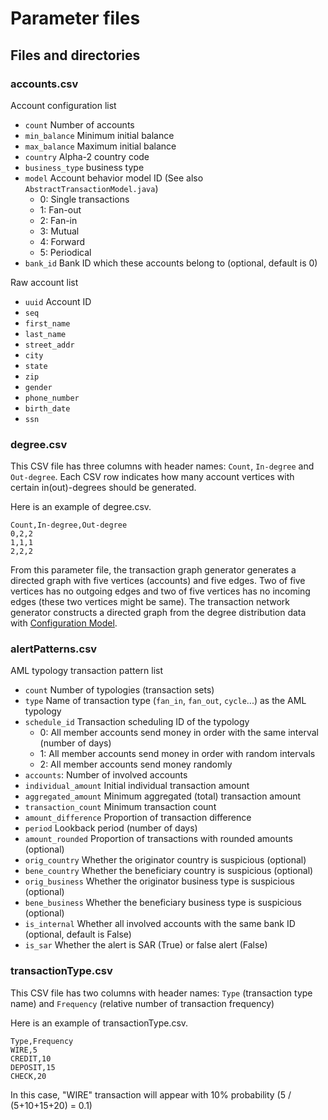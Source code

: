 # Parameter files

## Files and directories


### accounts.csv
Account configuration list
- `count` Number of accounts
- `min_balance` Minimum initial balance
- `max_balance` Maximum initial balance
- `country` Alpha-2 country code
- `business_type` business type
- `model` Account behavior model ID (See also `AbstractTransactionModel.java`)
  - 0: Single transactions
  - 1: Fan-out
  - 2: Fan-in
  - 3: Mutual
  - 4: Forward
  - 5: Periodical
- `bank_id` Bank ID which these accounts belong to (optional, default is 0)


Raw account list
- `uuid` Account ID
- `seq`
- `first_name`
- `last_name`
- `street_addr`
- `city`
- `state`
- `zip`
- `gender`
- `phone_number`
- `birth_date`
- `ssn`



### degree.csv
This CSV file has three columns with header names: `Count`, `In-degree` and `Out-degree`.
Each CSV row indicates how many account vertices with certain in(out)-degrees should be generated.

Here is an example of degree.csv.
```
Count,In-degree,Out-degree
0,2,2
1,1,1
2,2,2
```
From this parameter file, the transaction graph generator generates a directed graph with five vertices (accounts) and five edges.
Two of five vertices has no outgoing edges and two of five vertices has no incoming edges (these two vertices might be same).
The transaction network generator constructs a directed graph from the degree distribution data with
[Configuration Model](https://networkx.github.io/documentation/networkx-1.11/reference/generated/networkx.generators.degree_seq.directed_configuration_model.html).

### alertPatterns.csv
AML typology transaction pattern list
- `count` Number of typologies (transaction sets)
- `type` Name of transaction type (`fan_in`, `fan_out`, `cycle`...) as the AML typology
- `schedule_id` Transaction scheduling ID of the typology
  - 0: All member accounts send money in order with the same interval (number of days)
  - 1: All member accounts send money in order with random intervals
  - 2: All member accounts send money randomly
- `accounts`: Number of involved accounts
- `individual_amount` Initial individual transaction amount
- `aggregated_amount` Minimum aggregated (total) transaction amount
- `transaction_count` Minimum transaction count
- `amount_difference` Proportion of transaction difference
- `period` Lookback period (number of days)
- `amount_rounded` Proportion of transactions with rounded amounts (optional)
- `orig_country` Whether the originator country is suspicious (optional)
- `bene_country` Whether the beneficiary country is suspicious (optional)
- `orig_business` Whether the originator business type is suspicious (optional)
- `bene_business` Whether the beneficiary business type is suspicious (optional)
- `is_internal` Whether all involved accounts with the same bank ID (optional, default is False) 
- `is_sar` Whether the alert is SAR (True) or false alert (False)


### transactionType.csv
This CSV file has two columns with header names: `Type` (transaction type name) 
and `Frequency` (relative number of transaction frequency)

Here is an example of transactionType.csv.
```
Type,Frequency
WIRE,5
CREDIT,10
DEPOSIT,15
CHECK,20
```
In this case, "WIRE" transaction will appear with 10% probability (5 / (5+10+15+20) = 0.1)